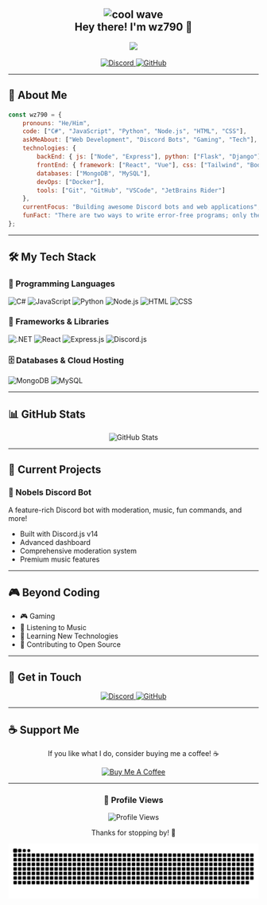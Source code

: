 <h2 align="center">
  <img src="http://bella4523.b.e.pic.centerblog.net/999705fa.gif" alt="cool wave" width="300"><br>
  Hey there! I'm <strong>wz790</strong> 🚀
</h2>

<p align="center">
  <img src="https://readme-typing-svg.herokuapp.com/?lines=🚀+Full+Stack+Developer;🤖+Discord+Bot+Developer;📘+Always+Learning+New+Things;&font=Fira%20Code&center=true&width=600&height=30&color=6C72CB&vCenter=true&size=20&pause=1200&duration=3800">
</p>

<div align="center">
  <a href="https://discord.com/users/wz790">
    <img src="https://img.shields.io/badge/Discord-7289DA?style=for-the-badge&logo=discord&logoColor=white" alt="Discord">
  </a>
  <a href="https://github.com/wz790">
    <img src="https://img.shields.io/badge/GitHub-100000?style=for-the-badge&logo=github&logoColor=white" alt="GitHub">
  </a>
</div>

---

## 🌊 About Me

```javascript
const wz790 = {
    pronouns: "He/Him",
    code: ["C#", "JavaScript", "Python", "Node.js", "HTML", "CSS"],
    askMeAbout: ["Web Development", "Discord Bots", "Gaming", "Tech"],
    technologies: {
        backEnd: { js: ["Node", "Express"], python: ["Flask", "Django"] },
        frontEnd: { framework: ["React", "Vue"], css: ["Tailwind", "Bootstrap"] },
        databases: ["MongoDB", "MySQL"],
        devOps: ["Docker"],
        tools: ["Git", "GitHub", "VSCode", "JetBrains Rider"]
    },
    currentFocus: "Building awesome Discord bots and web applications",
    funFact: "There are two ways to write error-free programs; only the third one works!"
};
```

---

## 🛠️ My Tech Stack

### 🔹 Programming Languages
<p>
  <img alt="C#" src="https://img.shields.io/badge/C%23-239120.svg?logo=csharp&logoColor=white">
  <img alt="JavaScript" src="https://img.shields.io/badge/JavaScript-F7DF1E.svg?logo=javascript&logoColor=black">
  <img alt="Python" src="https://img.shields.io/badge/Python-14354C.svg?logo=python&logoColor=white">
  <img alt="Node.js" src="https://img.shields.io/badge/Node.js-43853D.svg?logo=node.js&logoColor=white">
  <img alt="HTML" src="https://img.shields.io/badge/HTML-E34F26.svg?logo=html5&logoColor=white">
  <img alt="CSS" src="https://img.shields.io/badge/CSS-1572B6.svg?logo=css3&logoColor=white">
</p>

### 🚀 Frameworks & Libraries
<p>
  <img alt=".NET" src="https://img.shields.io/badge/.NET-512BD4?logo=dotnet&logoColor=fff">
  <img alt="React" src="https://img.shields.io/badge/React-20232a.svg?logo=react&logoColor=%2361DAFB">
  <img alt="Express.js" src="https://img.shields.io/badge/Express.js-404d59.svg?logo=express&logoColor=white">
  <img alt="Discord.js" src="https://img.shields.io/badge/Discord.js-7289DA.svg?logo=discord&logoColor=white">
</p>

### 🗄️ Databases & Cloud Hosting
<p>
  <img alt="MongoDB" src="https://img.shields.io/badge/MongoDB-4ea94b.svg?logo=mongodb&logoColor=white">
  <img alt="MySQL" src="https://img.shields.io/badge/MySQL-00f.svg?logo=mysql&logoColor=white">
</p>

---

## 📊 GitHub Stats

<div align="center">
  <img src="https://github-readme-stats-git-masterrstaa-rickstaa.vercel.app/api?username=wz790&show_icons=true&theme=tokyonight" alt="GitHub Stats">
</div>

---

## 🎯 Current Projects

### 🤖 Nobels Discord Bot
A feature-rich Discord bot with moderation, music, fun commands, and more!
- Built with Discord.js v14
- Advanced dashboard
- Comprehensive moderation system
- Premium music features

---

## 🎮 Beyond Coding
- 🎮 Gaming
- 🎵 Listening to Music
- 🌱 Learning New Technologies
- 🤝 Contributing to Open Source

---

## 💬 Get in Touch

<div align="center">
  <a href="https://discord.com/users/wz790">
    <img src="https://img.shields.io/badge/wz790-5865F2?style=flat-square&logo=discord&logoColor=white" alt="Discord">
  </a>
  <a href="https://github.com/wz790">
    <img src="https://img.shields.io/badge/wz790-161B22?style=flat-square&logo=github&logoColor=white" alt="GitHub">
  </a>
</div>

---

## ☕ Support Me

<div align="center">
  <p>If you like what I do, consider buying me a coffee! ☕</p>
  <a href="https://www.buymeacoffee.com/wz790" target="_blank">
    <img src="https://cdn.buymeacoffee.com/buttons/v2/default-red.png" alt="Buy Me A Coffee" width="150">
  </a>
</div>

---

<div align="center">
  <h3>🌊 Profile Views</h3>
  <img src="https://komarev.com/ghpvc/?username=wz790&color=blueviolet&style=for-the-badge" alt="Profile Views">
  <p>Thanks for stopping by! 🐍</p>
  <img src="https://raw.githubusercontent.com/platane/snk/output/github-contribution-grid-snake.svg" alt="GitHub Contribution Snake">
</div>
